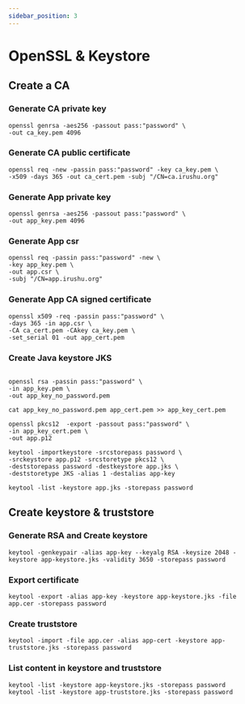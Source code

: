 ```yaml
---
sidebar_position: 3
---
```


# OpenSSL & Keystore

## Create a CA

### Generate CA private key
```shell
openssl genrsa -aes256 -passout pass:"password" \
-out ca_key.pem 4096
```
### Generate CA public certificate
```shell
openssl req -new -passin pass:"password" -key ca_key.pem \
-x509 -days 365 -out ca_cert.pem -subj "/CN=ca.irushu.org"
```

### Generate App private key
```shell
openssl genrsa -aes256 -passout pass:"password" \
-out app_key.pem 4096
```

### Generate App csr
```shell
openssl req -passin pass:"password" -new \
-key app_key.pem \
-out app.csr \
-subj "/CN=app.irushu.org"
```

### Generate App CA signed certificate
```shell
openssl x509 -req -passin pass:"password" \
-days 365 -in app.csr \
-CA ca_cert.pem -CAkey ca_key.pem \
-set_serial 01 -out app_cert.pem
```

### Create Java keystore JKS
```shell

openssl rsa -passin pass:"password" \
-in app_key.pem \
-out app_key_no_password.pem

cat app_key_no_password.pem app_cert.pem >> app_key_cert.pem   

openssl pkcs12  -export -passout pass:"password" \
-in app_key_cert.pem \
-out app.p12 

keytool -importkeystore -srcstorepass password \
-srckeystore app.p12 -srcstoretype pkcs12 \
-deststorepass password -destkeystore app.jks \
-deststoretype JKS -alias 1 -destalias app-key 

keytool -list -keystore app.jks -storepass password
```

## Create keystore & truststore

### Generate RSA and Create keystore
```shell
keytool -genkeypair -alias app-key --keyalg RSA -keysize 2048 -keystore app-keystore.jks -validity 3650 -storepass password
```

### Export certificate
```shell
keytool -export -alias app-key -keystore app-keystore.jks -file app.cer -storepass password
```

### Create truststore
```shell
keytool -import -file app.cer -alias app-cert -keystore app-truststore.jks -storepass password
```

### List content in keystore and truststore
```shell
keytool -list -keystore app-keystore.jks -storepass password
keytool -list -keystore app-truststore.jks -storepass password
```

